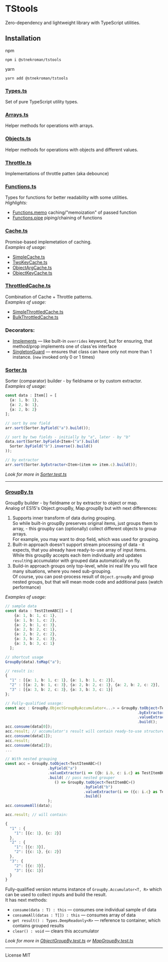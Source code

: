 # TStools

Zero-dependency and lightweight library with TypeScript utilities.

## Installation

npm

```shell
npm i @stnekroman/tstools
```

yarn

```shell
yarn add @stnekroman/tstools
```

### [Types.ts](src/Types.ts)

Set of pure TypeScript utility types.

### [Arrays.ts](src/Arrays.ts)

Helper methods for operations with arrays.

### [Objects.ts](src/Objects.ts)

Helper methods for operations with objects and different values.

### [Throttle.ts](src/Throttle.ts)

Implementations of throttle patten (aka debounce)

### [Functions.ts](src/Functions.ts)

Types for functions for better readability with some utilities.  
_Highlights:_

- [Functions.memo](examples/functions/memo.ts) caching/"memoization" of passed function
- [Functions.pipe](examples/functions/pipe.ts) piping/chaining of functions

### [Cache.ts](src/Cache.ts)

Promise-based implemetation of caching.  
_Examples of usage:_

- [SimpleCache.ts](examples/cache/SimpleCache.ts)
- [TwoKeyCache.ts](examples/cache/TwoKeyCache.ts)
- [ObjectArgCache.ts](examples/cache/ObjectArgCache.ts)
- [ObjectKeyCache.ts](examples/cache/ObjectKeyCache.ts)

### [ThrottledCache.ts](src/ThrottledCache.ts)

Combination of Cache + Throttle patterns.  
_Examples of usage:_

- [SimpleThrottledCache.ts](examples/throttledCache/SimpleThrottledCache.ts)
- [BulkThrottledCache.ts](examples/throttledCache/BulkThrottledCache.ts)

### Decorators:

- [Implements](src/decorators/Implements.ts) — like built-in `overrides` keyword, but for ensuring, that method/prop implements one of class'es interface
- [SingletonGuard](src/decorators/SingletonGuard.ts) — ensures that class can have only not more than 1 instance. (`new` invoked only 0 or 1 times)

### [Sorter.ts](src/Sorter.ts)

Sorter (comparator) builder - by fieldname or by custom extractor.  
_Examples of usage:_

```TypeScript
const data : Item[] = [
  {a: 1, b: 1},
  {a: 2, b: 1},
  {a: 2, b: 2}
];

// sort by one field
arr.sort(Sorter.byField("a").build());

// sort by two fields - initially by "a", later - by "b"
data.sort(Sorter.byField<Item>("a").build(
  Sorter.byField("b").inverse().build()
));

// by extractor
arr.sort(Sorter.byExtractor<Item>(item => item.c).build());
```

_Look for more in [Sorter.test.ts](test/Sorter.test.ts)_

---

### [GroupBy.ts](src/GroupBy.ts)

GroupBy builder - by fieldname or by extractor to object or map.  
Analog of ES15's Object.groupBy, Map.groupBy but with next differences:

1. Supports inner transform of data during grouping.  
   So while built-in groupBy preserves original items, just groups them to array, - this groupby can (optionally) collect different objects to group arrays.  
   For example, you may want to drop field, which was used for grouping.
2. Built-in approach doesn't support stream processing of data - it expects, that you already have ready-to-use array of input items.  
   While this groupBy accepts each item individually and updates `result`ing accumulator with grouped data automatically on fly.
3. Build-in approach groups only top-level, while ini real life you will face many situations, where you need sub-grouping.  
   Of course, you can post-process result of `Object.groupBy` and group nested groups, but that will mean mode code and additional pass (watch performance)

_Examples of usage:_

```TypeScript
// sample data
const data : TestItemABC[] = [
    {a: 1, b: 1, c: 1},
    {a: 1, b: 1, c: 2},
    {a: 2, b: 1, c: 3},
    {a: 2, b: 2, c: 1},
    {a: 2, b: 2, c: 2},
    {a: 3, b: 2, c: 3},
    {a: 3, b: 3, c: 1}
  ];

// shortcut usage
GroupBy(data).toMap("a");

// result is:
{
  "1" : [{a: 1, b: 1, c: 1}, {a: 1, b: 1, c: 2}],
  "2" : [{a: 2, b: 1, c: 3}, {a: 2, b: 2, c: 1}, {a: 2, b: 2, c: 2}],
  "3" : [{a: 3, b: 2, c: 3}, {a: 3, b: 3, c: 1}]
};

// Fully-qualified usasge:
const acc : GroupBy.ObjectGroupByAccumulator<...> = GroupBy.toObject<TestItemABC>()
                                                           .byExtractor(i => i.a)
                                                           .valueExtractor(i => ({b: i.b, c: i.c}))
                                                           .build();
acc.consume(data[0]);
acc.result; // accumulator's result will contain ready-to-use structure after each consume/insert
acc.consume(data[1]);
acc.result;
acc.consume(data[2]);
...

// With nested grouping
const acc = GroupBy.toObject<TestItemABC>()
                   .byField("a")
                   .valueExtractor(i => ({b: i.b, c: i.c} as TestItemBC))
                   .build( // pass nested grouper
                      () => GroupBy.toObject<TestItemBC>()
                                   .byField("b")
                                   .valueExtractor(i => ({c: i.c} as TestItemC))
                                   .build()
                   );
acc.consumeAll(data);

acc.result; // will contain:

{
  "1" : {
    "1": [{c: 1}, {c: 2}]
  },
  "2" : {
    "1": [{c: 3}],
    "2": [{c: 1}, {c: 2}]
  },
  "3": {
    "2": [{c: 3}],
    "3": [{c: 1}]
  }
}
```

Fully-qualified version returns instance of `GroupBy.Accumulator<T, R>` which can be used to collect inputs and build the result.  
It has next methods:

- `consume(data : T) : this` — consumes one individual sample of data
- `consumeAll(datas : T[]) : this` — consumes array of data
- `get result() : Types.DeepReadonly<R>` — reference to container, which contains grouped results
- `clear() : void` — clears this accumulator

_Look for more in [ObjectGroupBy.test.ts](test/ObjectGroupBy.test.ts) or [MapGroupBy.test.ts](test/MapGroupBy.test.ts)_

---

License MIT
